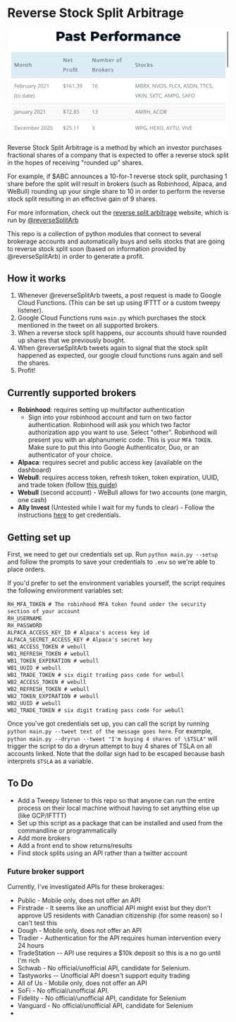 # Reverse Stock Split Arbitrage

![Past performance](performance.png)

Reverse Stock Split Arbitrage is a method by which an investor purchases fractional shares of a company that is expected to offer a reverse stock split in the hopes of receiving "rounded up" shares. 

For example, if $ABC announces a 10-for-1 reverse stock split, purchasing 1 share before the split will result in brokers (such as Robinhood, Alpaca, and WeBull) rounding up your single share to 10 in order to perform the reverse stock split resulting in an effective gain of 9 shares.

For more information, check out the [reverse split arbitrage](https://www.reversesplitarbitrage.com/) website, which is run by [@reverseSplitArb](https://twitter.com/reverseSplitArb)

This repo is a collection of python modules that connect to several brokerage accounts and automatically buys and sells stocks that are going to reverse stock split soon (based on information provided by @reverseSplitArb) in order to generate a profit.

## How it works

1. Whenever @reverseSplitArb tweets, a post request is made to Google Cloud Functions. (This can be set up using IFTTT or a custom tweepy listener).
2. Google Cloud Functions runs `main.py` which purchases the stock mentioned in the tweet on all supported brokers.
3. When a reverse stock split happens, our accounts should have rounded up shares that we previously bought.
4. When @reverseSplitArb tweets again to signal that the stock split happened as expected, our google cloud functions runs again and sell the shares.
5. Profit!

## Currently supported brokers

* **Robinhood**: requires setting up multifactor authentication
  * Sign into your robinhood account and turn on two factor authentication. Robinhood will ask you which two factor authorization app you want to use. Select "other". Robinhood will present you with an alphanumeric code. This is your `MFA TOKEN`. Make sure to put this into Google Authenticator, Duo, or an authenticator of your choice.
* **Alpaca**: requires secret and public access key (available on the dashboard)
* **Webull**: requires access token, refresh token, token expiration, UUID, and trade token (follow [this guide](https://github.com/tedchou12/webull/wiki/MFA-&-Security))
* **Webull** (second account) - WeBull allows for two accounts (one margin, one cash)
* **Ally Invest** (Untested while I wait for my funds to clear) - Follow the instructions [here](https://alienbrett.github.io/PyAlly/installing.html#get-the-library) to get credentials.


## Getting set up

First, we need to get our credentials set up. Run `python main.py --setup` and follow the prompts to save your credentials to `.env` so we're able to place orders.

If you'd prefer to set the environment variables yourself, the script requires the following environment variables set:
```
RH_MFA_TOKEN # The robinhood MFA token found under the security section of your account
RH_USERNAME
RH_PASSWORD
ALPACA_ACCESS_KEY_ID # Alpaca's access key id
ALPACA_SECRET_ACCESS_KEY # Alpaca's secret key
WB1_ACCESS_TOKEN # webull
WB1_REFRESH_TOKEN # webull
WB1_TOKEN_EXPIRATION # webull
WB1_UUID # webull
WB1_TRADE_TOKEN # six digit trading pass code for webull
WB2_ACCESS_TOKEN # webull
WB2_REFRESH_TOKEN # webull
WB2_TOKEN_EXPIRATION # webull
WB2_UUID # webull
WB2_TRADE_TOKEN # six digit trading pass code for webull
```

Once you've got credentials set up, you can call the script by running `python main.py --tweet text of the message goes here`. For example, `python main.py --dryrun --tweet "I'm buying 4 shares of \$TSLA"` will trigger the script to do a dryrun attempt to buy 4 shares of TSLA on all accounts linked. Note that the dollar sign had to be escaped because bash interprets `$TSLA` as a variable.

## To Do

* Add a Tweepy listener to this repo so that anyone can run the entire process on their local machine without having to set anything else up (like GCP/IFTTT)
* Set up this script as a package that can be installed and used from the commandline or programmatically
* Add more brokers 
* Add a front end to show returns/results
* Find stock splits using an API rather than a twitter account

### Future broker support

Currently, I've investigated APIs for these brokerages:
* Public - Mobile only, does not offer an API
* Firstrade - It seems like an unofficial API might exist but they don't approve US residents with Canadian citizenship (for some reason) so I can't test this
* Dough - Mobile only, does not offer an API
* Tradier - Authentication for the API requires human intervention every 24 hours
* TradeStation -- API use requires a $10k deposit so this is a no go until I'm rich
* Schwab - No official/unofficial API, candidate for Selenium.
* Tastyworks -- Unofficial API doesn't support equity trading
* All of Us - Mobile only, does not offer an API
* SoFi - No official/unofficial API.
* Fidelity - No official/unofficial API, candidate for Selenium
* Vanguard - No official/unofficial API, candidate for Selenium
* 
